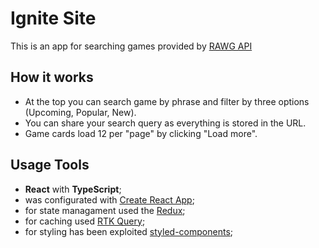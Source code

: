 # Ignite Site

This is an app for searching games provided by [RAWG API](https://rawg.io/apidocs)

## How it works
- At the top you can search game by phrase and filter by three options (Upcoming, Popular, New).
- You can share your search query as everything is stored in the URL.
- Game cards load 12 per "page" by clicking "Load more".

## Usage Tools
- **React** with **TypeScript**;
- was configurated with [Create React App](https://github.com/facebook/create-react-app);
- for state managament used the [Redux](https://redux.js.org/);
- for caching used [RTK Query](https://redux-toolkit.js.org/rtk-query/overview);
- for styling has been exploited [styled-components](https://styled-components.com);
